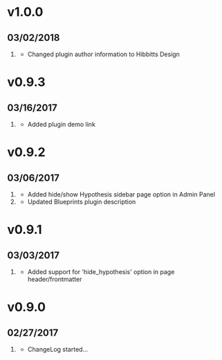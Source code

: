 # v1.0.0
##  03/02/2018

1. [](#new)
    * Changed plugin author information to Hibbitts Design

# v0.9.3
##  03/16/2017

1. [](#new)
    * Added plugin demo link

# v0.9.2
##  03/06/2017

1. [](#new)
    * Added hide/show Hypothesis sidebar page option in Admin Panel
1. [](#improved)
    * Updated Blueprints plugin description

# v0.9.1
##  03/03/2017

1. [](#new)
    * Added support for 'hide_hypothesis' option in page header/frontmatter

# v0.9.0
##  02/27/2017

1. [](#new)
    * ChangeLog started...
